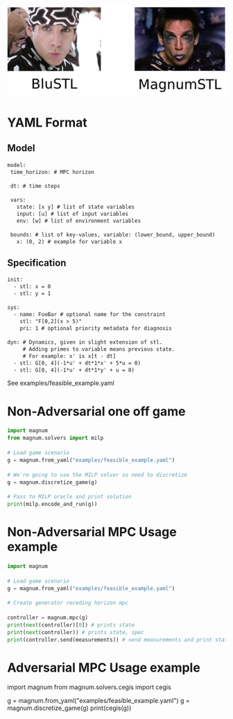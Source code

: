 ![](docs/magnum_vs_stl.png)

# YAML Format
## Model
```
model:
 time_horizon: # MPC horizon

 dt: # time steps

 vars:
   state: [x y] # list of state variables
   input: [u] # list of input variables
   env: [w] # list of environment variables

 bounds: # list of key-values, variable: (lower_bound, upper_bound)
   x: (0, 2) # example for variable x
```

## Specification

```
init:
  - stl: x = 0
  - stl: y = 1

sys:
  - name: FooBar # optional name for the constraint
    stl: "F[0,2](x > 5)"
    pri: 1 # optional priority metadata for diagnosis

dyn: # Dynamics, given in slight extension of stl. 
     # Adding primes to variable means previous state.
     # For example: x' is x[t - dt]
  - stl: G[0, 4](-1*u' + dt*1*x' + 5*u = 0)
  - stl: G[0, 4](-1*u' + dt*1*y' + u = 0)
```

See examples/feasible_example.yaml

# Non-Adversarial one off game

```python
import magnum
from magnum.solvers import milp

# Load game scenario
g = magnum.from_yaml("examples/feasible_example.yaml")

# We're going to use the MILP solver so need to discretize
g = magnum.discretize_game(g)

# Pass to MILP oracle and print solution
print(milp.encode_and_run(g))
```

# Non-Adversarial MPC Usage example

```python
import magnum

# Load game scenario
g = magnum.from_yaml("examples/feasible_example.yaml")

# Create generator receding horizon mpc

controller = magnum.mpc(g)
print(next(controller)[0]) # prints state
print(next(controller)) # prints state, spec
print(controller.send(measurements)) # send measurements and print state, spec
```

# Adversarial MPC Usage example
import magnum
from magnum.solvers.cegis import cegis

g = magnum.from_yaml("examples/feasible_example.yaml")
g = magnum.discretize_game(g)
print(cegis(g))
